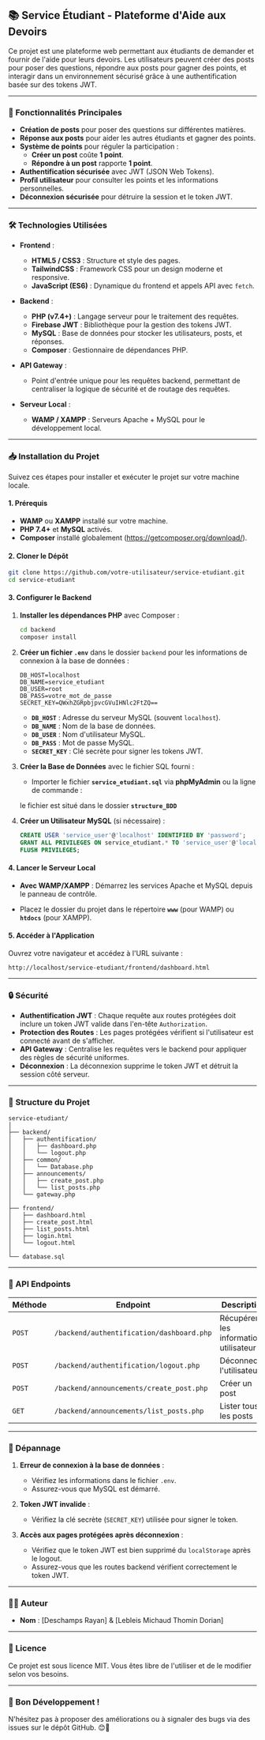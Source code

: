 
## 📚 Service Étudiant - Plateforme d'Aide aux Devoirs

Ce projet est une plateforme web permettant aux étudiants de demander et fournir de l'aide pour leurs devoirs. Les utilisateurs peuvent créer des posts pour poser des questions, répondre aux posts pour gagner des points, et interagir dans un environnement sécurisé grâce à une authentification basée sur des tokens JWT.

---

### 🚀 Fonctionnalités Principales

- **Création de posts** pour poser des questions sur différentes matières.
- **Réponse aux posts** pour aider les autres étudiants et gagner des points.
- **Système de points** pour réguler la participation :
  - **Créer un post** coûte **1 point**.
  - **Répondre à un post** rapporte **1 point**.
- **Authentification sécurisée** avec JWT (JSON Web Tokens).
- **Profil utilisateur** pour consulter les points et les informations personnelles.
- **Déconnexion sécurisée** pour détruire la session et le token JWT.

---

### 🛠️ Technologies Utilisées

- **Frontend** :
  - **HTML5 / CSS3** : Structure et style des pages.
  - **TailwindCSS** : Framework CSS pour un design moderne et responsive.
  - **JavaScript (ES6)** : Dynamique du frontend et appels API avec `fetch`.

- **Backend** :
  - **PHP (v7.4+)** : Langage serveur pour le traitement des requêtes.
  - **Firebase JWT** : Bibliothèque pour la gestion des tokens JWT.
  - **MySQL** : Base de données pour stocker les utilisateurs, posts, et réponses.
  - **Composer** : Gestionnaire de dépendances PHP.

- **API Gateway** :
  - Point d'entrée unique pour les requêtes backend, permettant de centraliser la logique de sécurité et de routage des requêtes.

- **Serveur Local** :
  - **WAMP / XAMPP** : Serveurs Apache + MySQL pour le développement local.

---

### 📥 Installation du Projet

Suivez ces étapes pour installer et exécuter le projet sur votre machine locale.

#### 1. Prérequis

- **WAMP** ou **XAMPP** installé sur votre machine.
- **PHP 7.4+** et **MySQL** activés.
- **Composer** installé globalement (https://getcomposer.org/download/).

#### 2. Cloner le Dépôt

```bash
git clone https://github.com/votre-utilisateur/service-etudiant.git
cd service-etudiant
```

#### 3. Configurer le Backend

1. **Installer les dépendances PHP** avec Composer :

   ```bash
   cd backend
   composer install
   ```

2. **Créer un fichier `.env`** dans le dossier `backend` pour les informations de connexion à la base de données :

   ```plaintext
   DB_HOST=localhost
   DB_NAME=service_etudiant
   DB_USER=root
   DB_PASS=votre_mot_de_passe
   SECRET_KEY=QWxhZGRpbjpvcGVuIHNlc2FtZQ==
   ```

   - **`DB_HOST`** : Adresse du serveur MySQL (souvent `localhost`).
   - **`DB_NAME`** : Nom de la base de données.
   - **`DB_USER`** : Nom d'utilisateur MySQL.
   - **`DB_PASS`** : Mot de passe MySQL.
   - **`SECRET_KEY`** : Clé secrète pour signer les tokens JWT.

3. **Créer la Base de Données** avec le fichier SQL fourni :

   - Importer le fichier **`service_etudiant.sql`** via **phpMyAdmin** ou la ligne de commande :

    le fichier est situé dans le dossier **`structure_BDD`**

4. **Créer un Utilisateur MySQL** (si nécessaire) :

   ```sql
   CREATE USER 'service_user'@'localhost' IDENTIFIED BY 'password';
   GRANT ALL PRIVILEGES ON service_etudiant.* TO 'service_user'@'localhost';
   FLUSH PRIVILEGES;
   ```

#### 4. Lancer le Serveur Local

- **Avec WAMP/XAMPP** : Démarrez les services Apache et MySQL depuis le panneau de contrôle.

- Placez le dossier du projet dans le répertoire **`www`** (pour WAMP) ou **`htdocs`** (pour XAMPP).

#### 5. Accéder à l'Application

Ouvrez votre navigateur et accédez à l'URL suivante :

```plaintext
http://localhost/service-etudiant/frontend/dashboard.html
```

---

### 🔒 Sécurité

- **Authentification JWT** : Chaque requête aux routes protégées doit inclure un token JWT valide dans l'en-tête `Authorization`.
- **Protection des Routes** : Les pages protégées vérifient si l'utilisateur est connecté avant de s'afficher.
- **API Gateway** : Centralise les requêtes vers le backend pour appliquer des règles de sécurité uniformes.
- **Déconnexion** : La déconnexion supprime le token JWT et détruit la session côté serveur.

---

### 📂 Structure du Projet

```
service-etudiant/
│
├── backend/
│   ├── authentification/
│   │   ├── dashboard.php
│   │   └── logout.php
│   ├── common/
│   │   └── Database.php
│   ├── announcements/
│   │   ├── create_post.php
│   │   └── list_posts.php
│   └── gateway.php
│
├── frontend/
│   ├── dashboard.html
│   ├── create_post.html
│   ├── list_posts.html
│   ├── login.html
│   └── logout.html
│
└── database.sql
```

---

### 📝 API Endpoints

| **Méthode** | **Endpoint**                                           | **Description**                       |
|-------------|--------------------------------------------------------|---------------------------------------|
| `POST`     | `/backend/authentification/dashboard.php`              | Récupérer les informations utilisateur|
| `POST`     | `/backend/authentification/logout.php`                 | Déconnecter l'utilisateur             |
| `POST`     | `/backend/announcements/create_post.php`               | Créer un post                         |
| `GET`      | `/backend/announcements/list_posts.php`                | Lister tous les posts                 |

---

### 🐞 Dépannage

1. **Erreur de connexion à la base de données** :  
   - Vérifiez les informations dans le fichier `.env`.
   - Assurez-vous que MySQL est démarré.

2. **Token JWT invalide** :  
   - Vérifiez la clé secrète (`SECRET_KEY`) utilisée pour signer le token.

3. **Accès aux pages protégées après déconnexion** :  
   - Vérifiez que le token JWT est bien supprimé du `localStorage` après le logout.
   - Assurez-vous que les routes backend vérifient correctement le token JWT.

---

### 🧑‍💻 Auteur

- **Nom** : [Deschamps Rayan] & [Lebleis Michaud Thomin Dorian]


---

### 📄 Licence

Ce projet est sous licence MIT. Vous êtes libre de l'utiliser et de le modifier selon vos besoins.

---

### 🎉 Bon Développement !

N'hésitez pas à proposer des améliorations ou à signaler des bugs via des issues sur le dépôt GitHub. 😊🚀
